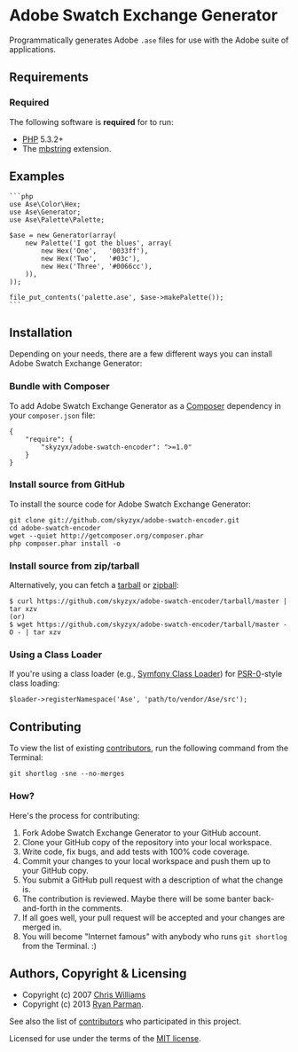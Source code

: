 # Adobe Swatch Exchange Generator

Programmatically generates Adobe `.ase` files for use with the Adobe suite of applications.

## Requirements
### Required
The following software is **required** for  to run:

* [PHP](http://php.net) 5.3.2+
* The [mbstring](http://php.net/manual/en/book.mbstring.php) extension.


## Examples

	```php
	use Ase\Color\Hex;
	use Ase\Generator;
	use Ase\Palette\Palette;

	$ase = new Generator(array(
		new Palette('I got the blues', array(
			new Hex('One',   '0033ff'),
			new Hex('Two',   '#03c'),
			new Hex('Three', '#0066cc'),
		)),
	));

	file_put_contents('palette.ase', $ase->makePalette());
	```


## Installation
Depending on your needs, there are a few different ways you can install Adobe Swatch Exchange Generator:

### Bundle with Composer
To add Adobe Swatch Exchange Generator as a [Composer](https://github.com/composer/composer) dependency in your `composer.json` file:

	{
		"require": {
			"skyzyx/adobe-swatch-encoder": ">=1.0"
		}
	}

### Install source from GitHub
To install the source code for Adobe Swatch Exchange Generator:

	git clone git://github.com/skyzyx/adobe-swatch-encoder.git
	cd adobe-swatch-encoder
	wget --quiet http://getcomposer.org/composer.phar
	php composer.phar install -o

### Install source from zip/tarball
Alternatively, you can fetch a [tarball](https://github.com/skyzyx/adobe-swatch-encoder/tarball/master) or [zipball](https://github.com/skyzyx/adobe-swatch-encoder/zipball/master):

    $ curl https://github.com/skyzyx/adobe-swatch-encoder/tarball/master | tar xzv
    (or)
    $ wget https://github.com/skyzyx/adobe-swatch-encoder/tarball/master -O - | tar xzv

### Using a Class Loader
If you're using a class loader (e.g., [Symfony Class Loader](https://github.com/symfony/ClassLoader)) for [PSR-0](https://github.com/php-fig/fig-standards/blob/master/accepted/PSR-0.md)-style class loading:

	$loader->registerNamespace('Ase', 'path/to/vendor/Ase/src');


## Contributing
To view the list of existing [contributors](/skyzyx/adobe-swatch-encoder/contributors), run the following command from the Terminal:

	git shortlog -sne --no-merges

### How?
Here's the process for contributing:

1. Fork Adobe Swatch Exchange Generator to your GitHub account.
2. Clone your GitHub copy of the repository into your local workspace.
3. Write code, fix bugs, and add tests with 100% code coverage.
4. Commit your changes to your local workspace and push them up to your GitHub copy.
5. You submit a GitHub pull request with a description of what the change is.
6. The contribution is reviewed. Maybe there will be some banter back-and-forth in the comments.
7. If all goes well, your pull request will be accepted and your changes are merged in.
8. You will become "Internet famous" with anybody who runs `git shortlog` from the Terminal. :)


## Authors, Copyright & Licensing

* Copyright (c) 2007 [Chris Williams](http://www.colourlovers.com)
* Copyright (c) 2013 [Ryan Parman](http://ryanparman.com).

See also the list of [contributors](/skyzyx/adobe-swatch-encoder/contributors) who participated in this project.

Licensed for use under the terms of the [MIT license](http://www.opensource.org/licenses/mit-license.php).
